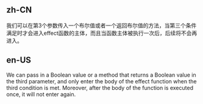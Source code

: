 ## zh-CN

我们可以在第3个参数传入一个布尔值或者一个返回布尔值的方法，当第三个条件满足时才会进入effect函数的主体，而且当函数主体被执行一次后，后续将不会再进入。

## en-US

We can pass in a Boolean value or a method that returns a Boolean value in the third parameter, and only enter the body of the effect function when the third condition is met. Moreover, after the body of the function is executed once, it will not enter again.


